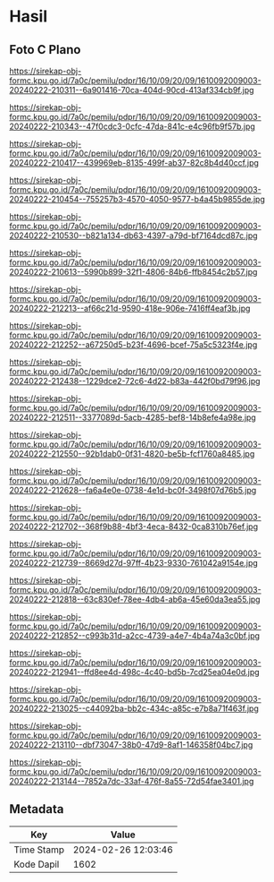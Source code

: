 # Hasil

## Foto C Plano

https://sirekap-obj-formc.kpu.go.id/7a0c/pemilu/pdpr/16/10/09/20/09/1610092009003-20240222-210311--6a901416-70ca-404d-90cd-413af334cb9f.jpg

https://sirekap-obj-formc.kpu.go.id/7a0c/pemilu/pdpr/16/10/09/20/09/1610092009003-20240222-210343--47f0cdc3-0cfc-47da-841c-e4c96fb9f57b.jpg

https://sirekap-obj-formc.kpu.go.id/7a0c/pemilu/pdpr/16/10/09/20/09/1610092009003-20240222-210417--439969eb-8135-499f-ab37-82c8b4d40ccf.jpg

https://sirekap-obj-formc.kpu.go.id/7a0c/pemilu/pdpr/16/10/09/20/09/1610092009003-20240222-210454--755257b3-4570-4050-9577-b4a45b9855de.jpg

https://sirekap-obj-formc.kpu.go.id/7a0c/pemilu/pdpr/16/10/09/20/09/1610092009003-20240222-210530--b821a134-db63-4397-a79d-bf7164dcd87c.jpg

https://sirekap-obj-formc.kpu.go.id/7a0c/pemilu/pdpr/16/10/09/20/09/1610092009003-20240222-210613--5990b899-32f1-4806-84b6-ffb8454c2b57.jpg

https://sirekap-obj-formc.kpu.go.id/7a0c/pemilu/pdpr/16/10/09/20/09/1610092009003-20240222-212213--af66c21d-9590-418e-906e-7416ff4eaf3b.jpg

https://sirekap-obj-formc.kpu.go.id/7a0c/pemilu/pdpr/16/10/09/20/09/1610092009003-20240222-212252--a67250d5-b23f-4696-bcef-75a5c5323f4e.jpg

https://sirekap-obj-formc.kpu.go.id/7a0c/pemilu/pdpr/16/10/09/20/09/1610092009003-20240222-212438--1229dce2-72c6-4d22-b83a-442f0bd79f96.jpg

https://sirekap-obj-formc.kpu.go.id/7a0c/pemilu/pdpr/16/10/09/20/09/1610092009003-20240222-212511--3377089d-5acb-4285-bef8-14b8efe4a98e.jpg

https://sirekap-obj-formc.kpu.go.id/7a0c/pemilu/pdpr/16/10/09/20/09/1610092009003-20240222-212550--92b1dab0-0f31-4820-be5b-fcf1760a8485.jpg

https://sirekap-obj-formc.kpu.go.id/7a0c/pemilu/pdpr/16/10/09/20/09/1610092009003-20240222-212628--fa6a4e0e-0738-4e1d-bc0f-3498f07d76b5.jpg

https://sirekap-obj-formc.kpu.go.id/7a0c/pemilu/pdpr/16/10/09/20/09/1610092009003-20240222-212702--368f9b88-4bf3-4eca-8432-0ca8310b76ef.jpg

https://sirekap-obj-formc.kpu.go.id/7a0c/pemilu/pdpr/16/10/09/20/09/1610092009003-20240222-212739--8669d27d-97ff-4b23-9330-761042a9154e.jpg

https://sirekap-obj-formc.kpu.go.id/7a0c/pemilu/pdpr/16/10/09/20/09/1610092009003-20240222-212818--63c830ef-78ee-4db4-ab6a-45e60da3ea55.jpg

https://sirekap-obj-formc.kpu.go.id/7a0c/pemilu/pdpr/16/10/09/20/09/1610092009003-20240222-212852--c993b31d-a2cc-4739-a4e7-4b4a74a3c0bf.jpg

https://sirekap-obj-formc.kpu.go.id/7a0c/pemilu/pdpr/16/10/09/20/09/1610092009003-20240222-212941--ffd8ee4d-498c-4c40-bd5b-7cd25ea04e0d.jpg

https://sirekap-obj-formc.kpu.go.id/7a0c/pemilu/pdpr/16/10/09/20/09/1610092009003-20240222-213025--c44092ba-bb2c-434c-a85c-e7b8a71f463f.jpg

https://sirekap-obj-formc.kpu.go.id/7a0c/pemilu/pdpr/16/10/09/20/09/1610092009003-20240222-213110--dbf73047-38b0-47d9-8af1-146358f04bc7.jpg

https://sirekap-obj-formc.kpu.go.id/7a0c/pemilu/pdpr/16/10/09/20/09/1610092009003-20240222-213144--7852a7dc-33af-476f-8a55-72d54fae3401.jpg


## Metadata

| Key        | Value               |
| ---------- | ------------------- |
| Time Stamp | 2024-02-26 12:03:46 |
| Kode Dapil | 1602                |



